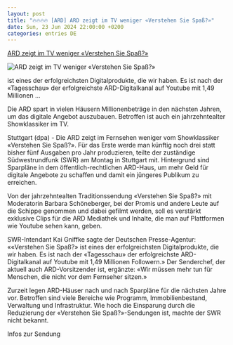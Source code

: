 ```yaml
---
layout: post
title: "🔥🔥🔥🔥 [ARD] ARD zeigt im TV weniger «Verstehen Sie Spaß?»"
date: Sun, 23 Jun 2024 22:00:00 +0200
categories: entries DE
---
```

[ARD zeigt im TV weniger «Verstehen Sie Spaß?»](https://www.rheinpfalz.de/startseite_artikel,-ard-zeigt-im-tv-weniger-verstehen-sie-spa%C3%9F-_arid,5663002.html)

![ARD zeigt im TV weniger «Verstehen Sie Spaß?»](https://www.rheinpfalz.de/cms_media/module_img/13038/6519344_1_facebookSM_Die_Moderatorin_Barbara_Schoeneberger_bei_der_Aufzeichnung_der_ARD-Show_Verstehen_Sie_Spass_..webp)

ist eines der erfolgreichsten Digitalprodukte, die wir haben. Es ist nach der «Tagesschau» der erfolgreichste ARD-Digitalkanal auf Youtube mit 1,49 Millionen ...

Die ARD spart in vielen Häusern Millionenbeträge in den nächsten Jahren, um das digitale Angebot auszubauen. Betroffen ist auch ein jahrzehntealter Showklassiker im TV.

Stuttgart (dpa) - Die ARD zeigt im Fernsehen weniger vom Showklassiker «Verstehen Sie Spaß?». Für das Erste werde man künftig noch drei statt bisher fünf Ausgaben pro Jahr produzieren, teilte der zuständige Südwestrundfunk (SWR) am Montag in Stuttgart mit. Hintergrund sind Sparpläne in dem öffentlich-rechtlichen ARD-Haus, um mehr Geld für digitale Angebote zu schaffen und damit ein jüngeres Publikum zu erreichen.

Von der jahrzehntealten Traditionssendung «Verstehen Sie Spaß?» mit Moderatorin Barbara Schöneberger, bei der Promis und andere Leute auf die Schippe genommen und dabei gefilmt werden, soll es verstärkt exklusive Clips für die ARD Mediathek und Inhalte, die man auf Plattformen wie Youtube sehen kann, geben.

SWR-Intendant Kai Gniffke sagte der Deutschen Presse-Agentur: ««Verstehen Sie Spaß?» ist eines der erfolgreichsten Digitalprodukte, die wir haben. Es ist nach der «Tagesschau» der erfolgreichste ARD-Digitalkanal auf Youtube mit 1,49 Millionen Followern.» Der Senderchef, der aktuell auch ARD-Vorsitzender ist, ergänzte: «Wir müssen mehr tun für Menschen, die nicht vor dem Fernseher sitzen.»

Zurzeit legen ARD-Häuser nach und nach Sparpläne für die nächsten Jahre vor. Betroffen sind viele Bereiche wie Programm, Immobilienbestand, Verwaltung und Infrastruktur. Wie hoch die Einsparung durch die Reduzierung der «Verstehen Sie Spaß?»-Sendungen ist, machte der SWR nicht bekannt.

Infos zur Sendung

